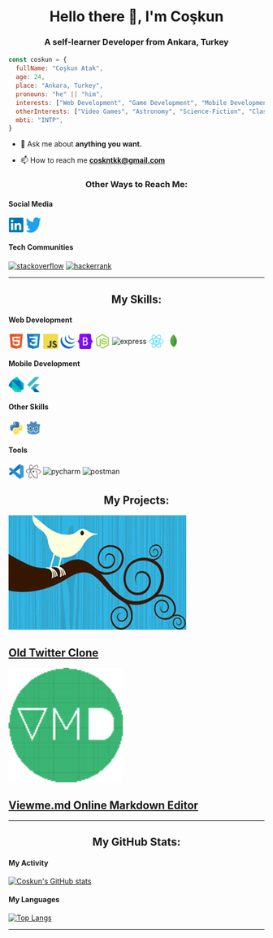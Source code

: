 <h1 align="center">Hello there 👋, I'm Coşkun</h1>
<h3 align="center">A self-learner Developer from Ankara, Turkey</h3>

``` javascript
const coskun = {
  fullName: "Coşkun Atak",
  age: 24,
  place: "Ankara, Turkey",
  pronouns: "he" || "him",
  interests: ["Web Development", "Game Development", "Mobile Development"],
  otherInterests: ["Video Games", "Astronomy", "Science-Fiction", "Classic History"],
  mbti: "INTP",
}
```

- 💬 Ask me about **anything you want.**

- 📫 How to reach me **coskntkk@gmail.com**

<h3 align="center">Other Ways to Reach Me:</h3>

<h4 align="left">Social Media</h4>
<p align="left">
<a href="https://linkedin.com/in/coskunatak"><img align="center" src="https://raw.githubusercontent.com/devicons/devicon/2ae2a900d2f041da66e950e4d48052658d850630/icons/linkedin/linkedin-original.svg" alt="linkedin" height="30" width="30"/></a>
<a href="https://twitter.com/dimaetor"><img align="center" src="https://raw.githubusercontent.com/devicons/devicon/2ae2a900d2f041da66e950e4d48052658d850630/icons/twitter/twitter-original.svg" alt="twitter" height="30" width="30"/></a>

<h4 align="left">Tech Communities</h4>
<p align="left">
<a href="https://stackoverflow.com/users/16814829/co%c5%9fkun"><img align="center" src="https://juststickers.in/wp-content/uploads/2019/07/stackoverflow.png" alt="stackoverflow" height="30" width="30"/></a>
<a href="https://www.hackerrank.com/coskntkk"><img align="center" src="https://cdn3.iconfinder.com/data/icons/logos-and-brands-adobe/512/160_Hackerrank-512.png" alt="hackerrank" height="30" width="30"/></a>
  
***
  
<h2 align="center">My Skills:</h3>

<h4 align="left">Web Development</h4>
<p align="left">
<img align="center" src="https://raw.githubusercontent.com/devicons/devicon/2ae2a900d2f041da66e950e4d48052658d850630/icons/html5/html5-original.svg" alt="html5" height="30" width="30"/>
<img align="center" src="https://raw.githubusercontent.com/devicons/devicon/2ae2a900d2f041da66e950e4d48052658d850630/icons/css3/css3-original.svg" alt="css3" height="30" width="30"/>
<img align="center" src="https://raw.githubusercontent.com/devicons/devicon/2ae2a900d2f041da66e950e4d48052658d850630/icons/javascript/javascript-original.svg" alt="javascript" height="30" width="30"/>
<img align="center" src="https://raw.githubusercontent.com/devicons/devicon/2ae2a900d2f041da66e950e4d48052658d850630/icons/jquery/jquery-original.svg" alt="jquery" height="30" width="30"/>
<img align="center" src="https://raw.githubusercontent.com/devicons/devicon/2ae2a900d2f041da66e950e4d48052658d850630/icons/bootstrap/bootstrap-original.svg" alt="bootstrap" height="30" width="30"/>
<img align="center" src="https://raw.githubusercontent.com/devicons/devicon/2ae2a900d2f041da66e950e4d48052658d850630/icons/nodejs/nodejs-original.svg" alt="nodejs" height="30" width="30"/>
<img align="center" src="https://w7.pngwing.com/pngs/925/447/png-transparent-express-js-node-js-javascript-mongodb-node-js-text-trademark-logo.png" alt="express" height="30" width="30"/>
<img align="center" src="https://raw.githubusercontent.com/devicons/devicon/2ae2a900d2f041da66e950e4d48052658d850630/icons/react/react-original.svg" alt="react" height="30" width="30"/>
<img align="center" src="https://raw.githubusercontent.com/devicons/devicon/2ae2a900d2f041da66e950e4d48052658d850630/icons/mongodb/mongodb-original.svg" alt="mongo" height="30" width="30"/>
  
<h4 align="left">Mobile Development</h4>
<p align="left">
<img align="center" src="https://raw.githubusercontent.com/devicons/devicon/2ae2a900d2f041da66e950e4d48052658d850630/icons/dart/dart-original.svg" alt="dart" height="30" width="30"/>
<img align="center" src="https://raw.githubusercontent.com/devicons/devicon/2ae2a900d2f041da66e950e4d48052658d850630/icons/flutter/flutter-original.svg" alt="flutter" height="30" width="30"/>                                                                                                       
<h4 align="left">Other Skills</h4>
<p align="left">
<img align="center" src="https://raw.githubusercontent.com/devicons/devicon/2ae2a900d2f041da66e950e4d48052658d850630/icons/python/python-original.svg" alt="python" height="30" width="30"/>
<img align="center" src="https://raw.githubusercontent.com/devicons/devicon/2ae2a900d2f041da66e950e4d48052658d850630/icons/godot/godot-original.svg" alt="godot" height="30" width="30"/>
  
<h4 align="left">Tools</h4>
<p align="left">
<img align="center" src="https://raw.githubusercontent.com/devicons/devicon/2ae2a900d2f041da66e950e4d48052658d850630/icons/vscode/vscode-original.svg" alt="vscode" height="30" width="30"/>
<img align="center" src="https://raw.githubusercontent.com/devicons/devicon/2ae2a900d2f041da66e950e4d48052658d850630/icons/atom/atom-original.svg" alt="atom" height="30" width="30"/>
<img align="center" src="https://upload.wikimedia.org/wikipedia/commons/thumb/1/1d/PyCharm_Icon.svg/1024px-PyCharm_Icon.svg.png" alt="pycharm" height="30" width="30"/>
<img align="center" src="https://cdn.iconscout.com/icon/free/png-256/postman-3628992-3030217.png" alt="postman" height="30" width="30"/>
  
<h2 align="center">My Projects:</h3>

<img src="https://raw.githubusercontent.com/Coskntkk/old-twitter-clone/main/public/images/loginLogo.png" alt="alt text" width="350px" height="225px"> 

## [ Old Twitter Clone ]( https://github.com/Coskntkk/old-twitter-clone )

<img src="https://raw.githubusercontent.com/Coskntkk/viewme.md/main/icon/icon.ico.png" alt="alt text" width="225px" height="225px">

## [Viewme.md Online Markdown Editor ]( https://coskntkk.github.io/viewme.md/ )

***
  
<h2 align="center">My GitHub Stats:</h3>

<h4 align="left">My Activity</h4>

[![Coskun's GitHub stats](https://github-readme-stats.vercel.app/api?username=Coskntkk&show_icons=true)](https://github.com/anuraghazra/github-readme-stats)

<h4 align="left">My Languages</h4>

[![Top Langs](https://github-readme-stats.vercel.app/api/top-langs/?username=Coskntkk&layout=compact)](https://github.com/anuraghazra/github-readme-stats)

***
